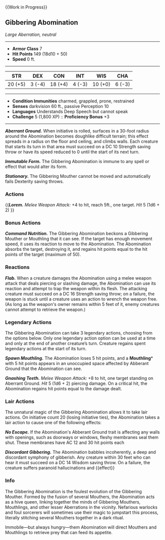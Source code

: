{{Work in Progress}}

## Gibbering Abomination
*Large Aberration, neutral*
___
- **Armor Class**  7
- **Hit Points**   149 (18d10 + 50)
- **Speed**        0 ft.
___
|  STR  |  DEX  |  CON  |  INT  |  WIS  |  CHA  |
|:-----:|:-----:|:-----:|:-----:|:-----:|:-----:|
|20 (+5)|3 (-4)|18 (+4)|4 (-3)|10 (+0)|6 (-3)|
___
- **Condition Immunities**  charmed, grappled, prone, restrained
- **Senses**                darkvision 60 ft., passive Perception 10
- **Languages**             Understands Deep Speech but cannot speak
- **Challenge**             5 (1,800 XP)	::	**Proficiency Bonus**  +3
___
***Aberrant Ground.*** When initiative is rolled, surfaces in a 30-foot radius around the Abomination becomes doughlike difficult terrain; this effect spreads in a radius on the floor and ceiling, and climbs walls. Each creature that starts its turn in that area must succeed on a DC 10 Strength saving throw or have its speed reduced to 0 until the start of its next turn.

***Immutable Form.*** The Gibbering Abomination is immune to any spell or effect that would alter its form.

***Stationary.*** The Gibbering Mouther cannot be moved and automatically fails Dexterity saving throws.

### Actions
{{***Lorem.*** *Melee Weapon Attack:* +4 to hit, reach 5ft., one target. *Hit* 5 (1d6 + 2) }}

### Bonus Actions
***Command Nutrition.*** The Gibbering Abomination beckons a Gibbering Mouther or Mouthling that it can see. If the target has enough movement speed, it uses its reaction to move to the Abomination. The Abomination absorbs the target, destroying it, and regains hit points equal to the hit points of the target (maximum of 50).

### Reactions
***Flab.*** When a creature damages the Abomination using a melee weapon attack that deals piercing or slashing damage, the Abomination can use its reaction and attempt to trap the weapon within its flesh. The attacking creature must succeed on a DC 16 Strength saving throw; on a failure, the weapon is stuck until a creature uses an action to wrench the weapon free. (As long as the weapon's owner remains within 5 feet of it, enemy creatures cannot attempt to retrieve the weapon.)

### Legendary Actions
The Gibbering Abomination can take 3 legendary actions, choosing from the options below. Only one legendary action option can be used at a time and only at the end of another creature’s turn. Creature regains spent legendary actions at the start of its turn.

***Spawn Mouthling.*** The Abomination loses 5 hit points, and a **Mouthling*** with 5 hit points appears in an unoccupied space affected by Abberant Ground that the Abomination can see. 

***Gnashing Teeth.*** *Melee Weapon Attack:* +8 to hit, one target standing on Aberrant Ground. *Hit* 5 (1d6 + 2) piercing damage. On a critical hit, the Abomination regains hit points equal to the damage dealt.

### Lair Actions
The unnatural magic of the Gibbering Abomination allows it to take lair actions. On initiative count 20 (losing initiative ties), the Abomination takes a lair action to cause one of the following effects:

***No Escape.*** If the Abomination's Abberant Ground trait is affecting any walls with openings, such as doorways or windows, fleshy membranes seal them shut. These membranes have AC 12 and 30 hit points each

***Discordant Gibbering.*** The Abomination babbles incoherently, a deep and discordant symphony of gibberish. Any creature within 30 feet who can hear it must succeed on a DC 14 Wisdom saving throw. On a failure, the creature suffers paranoid hallucinations and {{effect}}

### Info
The Gibbering Abomination is the foulest evolution of the Gibbering Mouther. Formed by the fusion of several Mouthers, the Abomination acts as a hive queen, linking together the minds of Gibbering Mouthers, Mouthlings, and other lesser Aberrations in the vicinity. Nefarious warlocks and foul sorcerers will sometimes use their magic to jumpstart this process, literally stitching several Mouthers together in a dark ritual.

Immobile—but always hungry—them Abomination will direct Mouthers and Mouthlings to retrieve prey that can feed its appetite.
